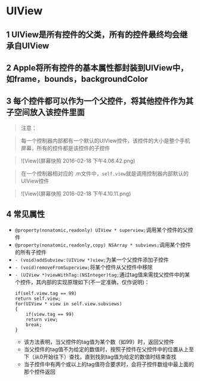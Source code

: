 #  UIView

## 1 UIView是所有控件的父类，所有的控件最终均会继承自UIView

## 2 Apple将所有控件的基本属性都封装到UIView中，如frame，bounds，backgroundColor

## 3 每个控件都可以作为一个父控件，将其他控件作为其子空间放入该控件里面
> 注意：

> 每一个控制器内部都有一个默认的UIView控件，该控件的大小是整个手机屏幕，所有的控件都是该控件的子控件

>![View](屏幕快照 2016-02-18 下午4.06.42.png)

> 在一个控制器相对应的 .m文件中，```self.view```就是调用控制器内部默认的UIView控件

>![View](屏幕快照 2016-02-18 下午4.10.11.png)

## 4 常见属性
- ```@property(nonatomic,readonly) UIView * superview;```调用某个控件的父控件
- ```@property(nonatomic,readonly,copy) NSArray * subviews;```调用某个控件的所有子控件
- ```- (void)addSubview:(UIView *)view;```为某一个父控件添加子控件
- ```- (void)removeFromSuperview;```将某个控件从父控件中移除
- ```- (UIView *)viewWithTag:(NSInteger)tag;```通过tag值来需找父控件中的某个控件，其内部的实现原理如下(不一定准确，仅作说明)：
    ```objc
    if(self.view.tag == 99) 
    return self.view;
    for(UIView * view in self.view.subviews)
    {
        if(view.tag == 99)
        return view;
        break;
    }
    ```
    - 该方法表明，当父控件的tag值为某个数（如99）时，返回父控件
    - 当父控件的tag值不为给定的数值时，按照子控件在父控件中的位置从上至下（从0开始往下）查找，直到找到tag值为给定的数值时结束查找
    - 当子控件中有两个或以上的tag值符合要求时，会将子控件数组中最上面的那个控件返回 
